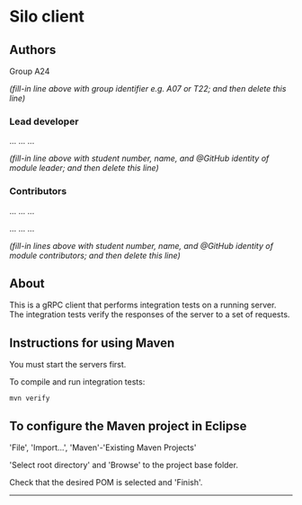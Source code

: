 # Silo client


## Authors

Group A24

*(fill-in line above with group identifier e.g. A07 or T22; and then delete this line)*

### Lead developer 

... ... ...

*(fill-in line above with student number, name, and @GitHub identity of module leader; and then delete this line)*

### Contributors

... ... ...

... ... ...

*(fill-in lines above with student number, name, and @GitHub identity of module contributors; and then delete this line)*


## About

This is a gRPC client that performs integration tests on a running server.
The integration tests verify the responses of the server to a set of requests.


## Instructions for using Maven

You must start the servers first.

To compile and run integration tests:

```
mvn verify
```


## To configure the Maven project in Eclipse

'File', 'Import...', 'Maven'-'Existing Maven Projects'

'Select root directory' and 'Browse' to the project base folder.

Check that the desired POM is selected and 'Finish'.


----

